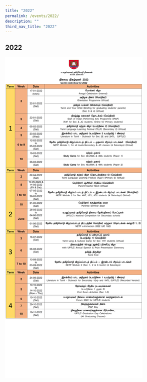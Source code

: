 ```yaml
---
title: "2022"
permalink: /events/2022/
description: ""
third_nav_title: "2022"
---
```


## 2022

![](/images/2022-Centre-Activities.png)


